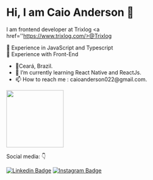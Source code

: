 # Hi, I am Caio Anderson 👋

I am frontend developer at Trixlog <a href=''https://www.trixlog.com/>@Trixlog</a>

📌 Experience in JavaScript and Typescript <br />
📌 Experience with Front-End
  
   <ul>
      <li>📍Ceará, Brazil. </li>
      <li>🌱 I’m currently learning React Native and ReactJs. </li>
      <li>📫 How to reach me : caioanderson022@gmail.com. </li>
  </ul>
     
     
<img height="150em" src="https://github-readme-stats.vercel.app/api/top-langs/?username=CaioAnderson&layout=compact&langs_count=7&theme=dark"/>

Social media: 👇

[![Linkedin Badge](https://img.shields.io/badge/-LinkedIn-blue?style=flat-square&logo=Linkedin&logoColor=white&link=https://www.linkedin.com/in/caio-anderson-lima-ferreira-301b36138/)](https://www.linkedin.com/in/caio-anderson-lima-ferreira-301b36138/) [![Instagram Badge](https://img.shields.io/badge/-Instagram-red?style=flat-square&logo=Instagram&logoColor=white&link=https://www.instagram.com/_caio_anderson/)](https://www.instagram.com/_caio_anderson/) 
